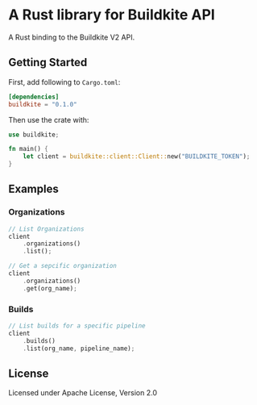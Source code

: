 # A Rust library for Buildkite API
A Rust binding to the Buildkite V2 API.

## Getting Started
First, add following to `Cargo.toml`:
```toml
[dependencies]
buildkite = "0.1.0"
```
Then use the crate with:
```rust
use buildkite;

fn main() {
    let client = buildkite::client::Client::new("BUILDKITE_TOKEN");
}
```

## Examples
### Organizations
```rust
// List Organizations
client
    .organizations()
    .list();

// Get a sepcific organization
client
    .organizations()
    .get(org_name);
```

### Builds
```rust
// List builds for a specific pipeline
client
    .builds()
    .list(org_name, pipeline_name);
```

## License
Licensed under Apache License, Version 2.0